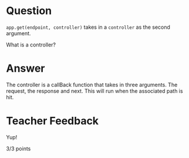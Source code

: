 # Question

`app.get(endpoint, controller)` takes in a `controller` as the second argument.

What is a controller?

# Answer

The controller is a callBack function that takes in three arguments. The request, the response and next. This will run when the associated path is hit.

# Teacher Feedback

Yup!

3/3 points
